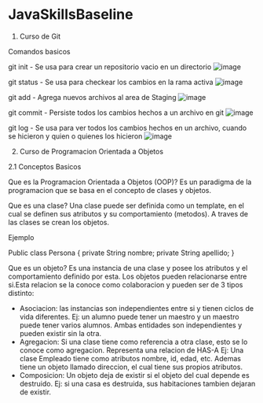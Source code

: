 # JavaSkillsBaseline

1. Curso de Git

Comandos basicos

git init - 
Se usa para crear un repositorio vacio en un directorio
![image](https://user-images.githubusercontent.com/40470742/123145523-4b7f8100-d433-11eb-8019-591e788c2a97.png)

git status - 
Se usa para checkear los cambios en la rama activa
![image](https://user-images.githubusercontent.com/40470742/123145767-8b466880-d433-11eb-9681-d0085de29301.png)

git add - 
Agrega nuevos archivos al area de Staging
![image](https://user-images.githubusercontent.com/40470742/123145849-a2855600-d433-11eb-9897-b92491cab318.png)

git commit - 
Persiste todos los cambios hechos a un archivo en git
![image](https://user-images.githubusercontent.com/40470742/123145930-b92bad00-d433-11eb-8a08-10e4124d77e4.png)

git log - 
Se usa para ver todos los cambios hechos en un archivo, cuando se hicieron y quien o quienes los hicieron
![image](https://user-images.githubusercontent.com/40470742/123146037-d8c2d580-d433-11eb-9c50-e67f0c48bd6b.png)


2. Curso de Programacion Orientada a Objetos

2.1 Conceptos Basicos

Que es la Programacion Orientada a Objetos (OOP)?
Es un paradigma de la programacion que se basa en el concepto de clases y objetos.

Que es una clase?
Una clase puede ser definida como un template, en el cual se definen sus atributos y su comportamiento (metodos). A traves de las clases se crean los objetos.

Ejemplo

Public class Persona {
  private String nombre;
  private String apellido;
}

Que es un objeto?
Es una instancia de una clase y posee los atributos y el comportamiento definido por esta.
Los objetos pueden relacionarse entre si.Esta relacion se la conoce como colaboracion y pueden ser de 3 tipos distinto:
 - Asociacion: las instancias son independientes entre si y tienen ciclos de vida diferentes. Ej: un alumno puede tener un maestro y un maestro puede tener varios alumnos.
   Ambas entidades son independientes y pueden existir sin la otra.
 - Agregacion: Si una clase tiene como referencia a otra clase, esto se lo conoce como agregacion. Representa una relacion de HAS-A
   Ej: Una clase Empleado tiene como atributos nombre, id, edad, etc. Ademas tiene un objeto llamado direccion, el cual tiene sus propios atributos.
 - Composicion: Un objeto deja de existir si el objeto del cual depende es destruido. Ej: si una casa es destruida, sus habitaciones tambien dejaran de existir.
 
 




